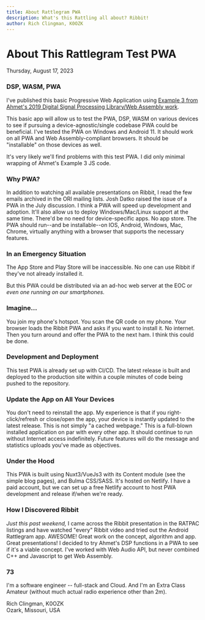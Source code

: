 ```yaml
---
title: About Rattlegram PWA
description: What's this Rattling all about? Ribbit!
author: Rich Clingman, K0OZK
---
```


# About This Rattlegram Test PWA

Thursday, August 17, 2023

### DSP, WASM, PWA

I've published this basic Progressive Web Application using 
[Example 3 from Ahmet's 2019 Digital Signal Processing Library/Web Assembly work](https://www.aicodix.de/example3/).

This basic app will allow us to test the PWA, DSP, WASM on various devices to see if pursuing a device-agnostic/single codebase PWA could be beneficial. 
I've tested the PWA on Windows and Android 11. It should work on all PWA and Web Assembly-compliant browsers. It should be "installable" on those devices as well.

It's very likely we'll find problems with this test PWA. I did only minimal wrapping of Ahmet's Example 3 JS code.

### Why PWA? 

In addition to watching all available presentations on Ribbit, I read the few emails archived in the ORI mailing lists. Josh Datko raised the issue of a PWA in the July discussion. 
I think a PWA will speed up development and adoption. It'll also allow us to deploy Windows/Mac/Linux support at the same time. 
There'd be no need for device-specific apps. No app store. The PWA should run--and be installable--on IOS, Android, Windows, Mac, Chrome, virtually anything with a browser that supports the necessary features. 

### In an Emergency Situation 

The App Store and Play Store will be inaccessible. No one can use Ribbit if they've not already installed it.

But this PWA could be distributed via an ad-hoc web server at the EOC or *even one running on our smartphones.* 


### Imagine... 

You join my phone's hotspot. You scan the QR code on my phone. Your browser loads the Ribbit PWA and asks if you want to install it. 
No internet. Then you turn around and offer the PWA to the next ham. I think this could be done.

### Development and Deployment

This test PWA is already set up with CI/CD. The latest release is built and deployed to the production site 
within a couple minutes of code being pushed to the repository.

### Update the App on All Your Devices

You don't need to reinstall the app.
My experience is that if you right-click/refresh or close/open the app, your device is instantly updated to the latest release. 
This is not simply "a cached webpage." This is a full-blown installed application on par with every other app. 
It should continue to run without Internet access indefinitely.
Future features will do the message and statistics uploads you've made as objectives.

### Under the Hood

This PWA is built using Nuxt3/VueJs3 with its Content module (see the simple blog pages), and Bulma CSS/SASS. It's hosted on Netlify. 
I have a paid account, but we can set up a free Netlify account to host PWA development and release if/when we're ready.

### How I Discovered Ribbit

*Just this past weekend,* I came across the Ribbit presentation in the RATPAC listings and have watched "every" Ribbit video and tried out the Android Rattlegram app. 
AWESOME! Great work on the concept, algorithm and app. Great presentations! I decided to try Ahmet's DSP functions in a PWA to see if it's a viable concept.
I've worked with Web Audio API, but never combined C++ and Javascript to get Web Assembly.

### 73

I'm a software engineer -- full-stack and Cloud. And I'm an Extra Class Amateur (without much actual radio experience other than 2m).

Rich Clingman, K0OZK
<br>Ozark, Missouri, USA
